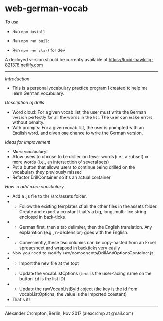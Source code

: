 # web-german-vocab

_To use_

* Run ``npm install``

* Run ``npm run build``

* Run ``npm run start`` for dev

A deployed version should be currently available at https://lucid-hawking-821378.netlify.com
_______________________________



_Introduction_

* This is a personal vocabulary practice program I created to help me learn German vocabulary.


_Description of drills_

* Word cloud: For a given vocab list, the user must write the German version perfectly for all the words in the list. The user can make errors without penalty.
* With prompts: For a given vocab list, the user is prompted with an English word, and given one chance to write the German version.

_Ideas for improvement_
* More vocabulary!
* Allow users to choose to be drilled on fewer words (i.e., a subset) or more words (i.e., an intersection of several sets)
* Put a button that allows users to continue being drilled on the vocabulary they previously missed
* Refactor DrillContainer so it's an actual container

_How to add more vocabulary_

* Add a .js file to the /src/assets folder.
* * Follow the existing templates of all the other files in the assets folder. Create and export a constant that's a big, long, multi-line string enclosed in back-ticks.
* * German first, then a tab delimiter, then the English translation. Any explanation (e.g., n-declension) goes with the English.
* * Conveniently, these two columns can be copy-pasted from an Excel spreadsheet and wrapped in backticks very easily
* Now you need to modify /src/components/DrillAndOptionsContainer.js
* * Import the new file at the topt
* * Update the vocabListOptions (``text`` is the user-facing name on the button, ``id`` is the list ID)
* * Update the rawVocabListById object (the key is the id from vocabListOptions, the value is the imported constant)
* That's it!

__________________________________________________________
Alexander Crompton, Berlin, Nov 2017 (alexcromp at gmail.com)

